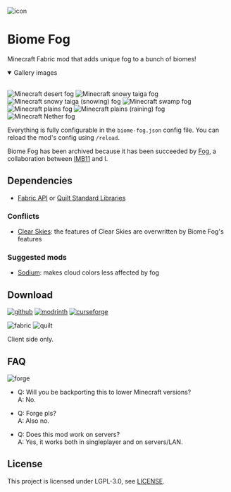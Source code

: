 ![icon](docs/media/icon_52x52.png)

# Biome Fog

Minecraft Fabric mod that adds unique fog to a bunch of biomes!

<details open>
<summary>Gallery images</summary>
<br>

![Minecraft desert fog](https://github.com/Steveplays28/biomefog/raw/6601589138f1b70f72e39bc6bacfc2234299cc5c/docs/media/desert.png)
![Minecraft snowy taiga fog](https://github.com/Steveplays28/biomefog/raw/6601589138f1b70f72e39bc6bacfc2234299cc5c/docs/media/snowy_taiga.png)
![Minecraft snowy taiga (snowing) fog](https://github.com/Steveplays28/biomefog/raw/6601589138f1b70f72e39bc6bacfc2234299cc5c/docs/media/snowy_taiga_snowing.png)
![Minecraft swamp fog](https://github.com/Steveplays28/biomefog/raw/6601589138f1b70f72e39bc6bacfc2234299cc5c/docs/media/swamp.png)
![Minecraft plains fog](https://github.com/Steveplays28/biomefog/raw/6601589138f1b70f72e39bc6bacfc2234299cc5c/docs/media/overworld.png)
![Minecraft plains (raining) fog](https://github.com/Steveplays28/biomefog/raw/6601589138f1b70f72e39bc6bacfc2234299cc5c/docs/media/overworld_raining.png)
![Minecraft Nether fog](https://github.com/Steveplays28/biomefog/raw/6601589138f1b70f72e39bc6bacfc2234299cc5c/docs/media/the_nether.png)

</details>

Everything is fully configurable in the `biome-fog.json` config file. You can reload the mod's config using `/reload`.

Biome Fog has been archived because it has been succeeded by [Fog](https://github.com/IMB11/Fog), a collaboration between [IMB11](https://github.com/IMB11) and I.

## Dependencies

- [Fabric API](https://modrinth.com/mod/fabric-api) or [Quilt Standard Libraries](https://modrinth.com/mod/qsl)

### Conflicts

- [Clear Skies](https://github.com/grondag/clear-skies): the features of Clear Skies are overwritten by Biome Fog's features

### Suggested mods

- [Sodium](https://modrinth.com/mod/sodium): makes cloud colors less affected by fog

## Download

[![github](https://cdn.jsdelivr.net/npm/@intergrav/devins-badges@2/assets/cozy/available/github_vector.svg)](https://github.com/Steveplays28/biomefog)
[![modrinth](https://cdn.jsdelivr.net/npm/@intergrav/devins-badges@2/assets/cozy/available/modrinth_vector.svg)](https://modrinth.com/mod/biomefog)
[![curseforge](https://cdn.jsdelivr.net/npm/@intergrav/devins-badges@2/assets/cozy/available/curseforge_vector.svg)](https://www.curseforge.com/minecraft/mc-mods/biomefog)

![fabric](https://cdn.jsdelivr.net/npm/@intergrav/devins-badges@2/assets/compact/supported/fabric_vector.svg)
![quilt](https://cdn.jsdelivr.net/npm/@intergrav/devins-badges@2/assets/compact/supported/quilt_vector.svg)

Client side only.

## FAQ

![forge](https://cdn.jsdelivr.net/npm/@intergrav/devins-badges@2/assets/cozy/unsupported/forge_vector.svg)

- Q: Will you be backporting this to lower Minecraft versions?  
  A: No.

- Q: Forge pls?  
  A: Also no.

- Q: Does this mod work on servers?  
  A: Yes, it works both in singleplayer and on servers/LAN.

## License

This project is licensed under LGPL-3.0, see [LICENSE](https://github.com/Steveplays28/biomefog/blob/main/LICENSE).
